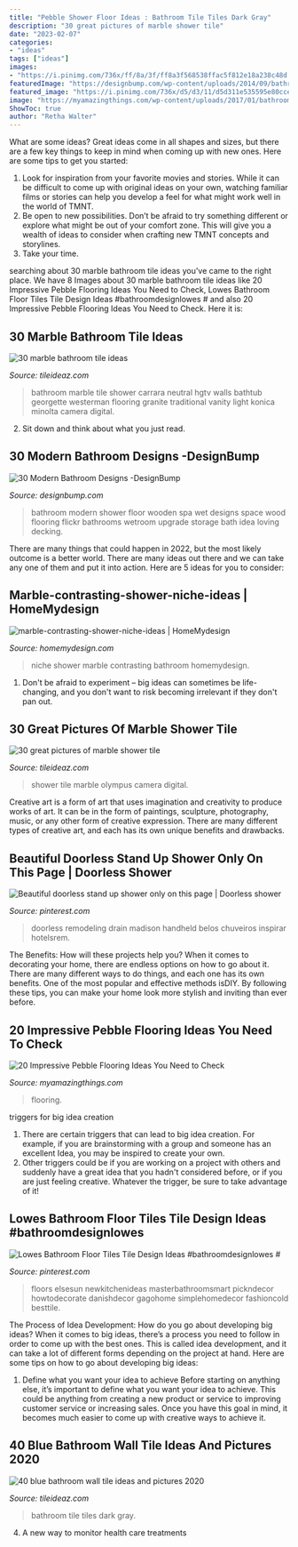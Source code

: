 ```yaml
---
title: "Pebble Shower Floor Ideas : Bathroom Tile Tiles Dark Gray"
description: "30 great pictures of marble shower tile"
date: "2023-02-07"
categories:
- "ideas"
tags: ["ideas"]
images:
- "https://i.pinimg.com/736x/ff/8a/3f/ff8a3f568538ffac5f812e18a238c48d.jpg"
featuredImage: "https://designbump.com/wp-content/uploads/2014/09/bathroom-design-ideas-020.jpg"
featured_image: "https://i.pinimg.com/736x/d5/d3/11/d5d311e535595e80cce50609de3b920e.jpg"
image: "https://myamazingthings.com/wp-content/uploads/2017/01/bathroom1-1.jpg"
ShowToc: true
author: "Retha Walter"
---
```



What are some ideas?
Great ideas come in all shapes and sizes, but there are a few key things to keep in mind when coming up with new ones. Here are some tips to get you started: 
1. Look for inspiration from your favorite movies and stories. While it can be difficult to come up with original ideas on your own, watching familiar films or stories can help you develop a feel for what might work well in the world of TMNT. 
2. Be open to new possibilities. Don’t be afraid to try something different or explore what might be out of your comfort zone. This will give you a wealth of ideas to consider when crafting new TMNT concepts and storylines. 
3. Take your time.

	

		
searching about 30 marble bathroom tile ideas you've came to the right place. We have 8 Images about 30 marble bathroom tile ideas like 20 Impressive Pebble Flooring Ideas You Need to Check, Lowes Bathroom Floor Tiles Tile Design Ideas #bathroomdesignlowes # and also 20 Impressive Pebble Flooring Ideas You Need to Check. Here it is:
		
    
## 30 Marble Bathroom Tile Ideas

<img loading=lazy src="http://www.tileideaz.com/wp-content/uploads/2015/08/51.jpeg" onerror="this.onerror=null;this.src='https://tse2.mm.bing.net/th?id=OIP.tR_hSq8HAd_a40dgwnJCxQHaLH&amp;pid=15.1';" alt="30 marble bathroom tile ideas">

_Source: tileideaz.com_

>bathroom marble tile shower carrara neutral hgtv walls bathtub georgette westerman flooring granite traditional vanity light konica minolta camera digital. 

	

2. Sit down and think about what you just read.

    
## 30 Modern Bathroom Designs -DesignBump

<img loading=lazy src="https://designbump.com/wp-content/uploads/2014/09/bathroom-design-ideas-020.jpg" onerror="this.onerror=null;this.src='https://tse2.mm.bing.net/th?id=OIP.pMgZ6UpOdY6g6UEmyKkT_wHaK5&amp;pid=15.1';" alt="30 Modern Bathroom Designs -DesignBump">

_Source: designbump.com_

>bathroom modern shower floor wooden spa wet designs space wood flooring flickr bathrooms wetroom upgrade storage bath idea loving decking. 

	

There are many things that could happen in 2022, but the most likely outcome is a better world. There are many ideas out there and we can take any one of them and put it into action. Here are 5 ideas for you to consider: 

    
## Marble-contrasting-shower-niche-ideas | HomeMydesign

<img loading=lazy src="https://homemydesign.com/wp-content/uploads/2019/10/marble-contrasting-shower-niche-ideas.jpg" onerror="this.onerror=null;this.src='https://tse4.mm.bing.net/th?id=OIP.d_jiH9Pm_OB62SVnxkVicwHaLN&amp;pid=15.1';" alt="marble-contrasting-shower-niche-ideas | HomeMydesign">

_Source: homemydesign.com_

>niche shower marble contrasting bathroom homemydesign. 

	

1. Don't be afraid to experiment – big ideas can sometimes be life-changing, and you don't want to risk becoming irrelevant if they don't pan out.

    
## 30 Great Pictures Of Marble Shower Tile

<img loading=lazy src="http://www.tileideaz.com/wp-content/uploads/2015/08/726.jpg" onerror="this.onerror=null;this.src='https://tse2.mm.bing.net/th?id=OIP.lemOYp2WNmjMNQLMMheM6gHaJ4&amp;pid=15.1';" alt="30 great pictures of marble shower tile">

_Source: tileideaz.com_

>shower tile marble olympus camera digital. 

	

Creative art is a form of art that uses imagination and creativity to produce works of art. It can be in the form of paintings, sculpture, photography, music, or any other form of creative expression. There are many different types of creative art, and each has its own unique benefits and drawbacks.

    
## Beautiful Doorless Stand Up Shower Only On This Page | Doorless Shower

<img loading=lazy src="https://i.pinimg.com/736x/d5/d3/11/d5d311e535595e80cce50609de3b920e.jpg" onerror="this.onerror=null;this.src='https://tse3.mm.bing.net/th?id=OIP.Dfb3JVth9kphOA5OwB_6owHaLH&amp;pid=15.1';" alt="Beautiful doorless stand up shower only on this page | Doorless shower">

_Source: pinterest.com_

>doorless remodeling drain madison handheld belos chuveiros inspirar hotelsrem. 

	

The Benefits: How will these projects help you?
When it comes to decorating your home, there are endless options on how to go about it. There are many different ways to do things, and each one has its own benefits. One of the most popular and effective methods isDIY. By following these tips, you can make your home look more stylish and inviting than ever before.

    
## 20 Impressive Pebble Flooring Ideas You Need To Check

<img loading=lazy src="https://myamazingthings.com/wp-content/uploads/2017/01/bathroom1-1.jpg" onerror="this.onerror=null;this.src='https://tse1.mm.bing.net/th?id=OIP.ulPcHeInQyx2Szt5LGgwIAHaMD&amp;pid=15.1';" alt="20 Impressive Pebble Flooring Ideas You Need to Check">

_Source: myamazingthings.com_

>flooring. 

	

triggers for big idea creation
1. There are certain triggers that can lead to big idea creation. For example, if you are brainstorming with a group and someone has an excellent Idea, you may be inspired to create your own. 
2. Other triggers could be if you are working on a project with others and suddenly have a great idea that you hadn't considered before, or if you are just feeling creative. Whatever the trigger, be sure to take advantage of it!

    
## Lowes Bathroom Floor Tiles Tile Design Ideas #bathroomdesignlowes #

<img loading=lazy src="https://i.pinimg.com/736x/ff/8a/3f/ff8a3f568538ffac5f812e18a238c48d.jpg" onerror="this.onerror=null;this.src='https://tse2.mm.bing.net/th?id=OIP.uopzWvSEVQrqAVIoVXYkuQHaLH&amp;pid=15.1';" alt="Lowes Bathroom Floor Tiles Tile Design Ideas #bathroomdesignlowes #">

_Source: pinterest.com_

>floors elsesun newkitchenideas masterbathroomsmart pickndecor howtodecorate danishdecor gagohome simplehomedecor fashioncold besttile. 

	

The Process of Idea Development: How do you go about developing big ideas?
When it comes to big ideas, there’s a process you need to follow in order to come up with the best ones. This is called idea development, and it can take a lot of different forms depending on the project at hand. Here are some tips on how to go about developing big ideas:
1. Define what you want your idea to achieve 
Before starting on anything else, it’s important to define what you want your idea to achieve. This could be anything from creating a new product or service to improving customer service or increasing sales. Once you have this goal in mind, it becomes much easier to come up with creative ways to achieve it.

    
## 40 Blue Bathroom Wall Tile Ideas And Pictures 2020

<img loading=lazy src="https://www.tileideaz.com/wp-content/uploads/2015/03/blue_bathroom_wall_tile_32.jpg" onerror="this.onerror=null;this.src='https://tse2.mm.bing.net/th?id=OIP.R6xs8PmESNtS-jsk6wmZDgHaJ3&amp;pid=15.1';" alt="40 blue bathroom wall tile ideas and pictures 2020">

_Source: tileideaz.com_

>bathroom tile tiles dark gray. 

	

4. A new way to monitor health care treatments

